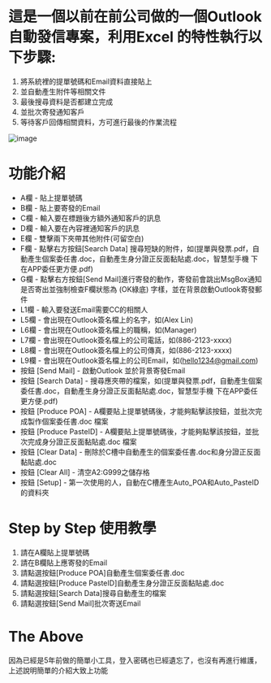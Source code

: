 # 這是一個以前在前公司做的一個Outlook自動發信專案，利用Excel 的特性執行以下步驟:
1. 將系統裡的提單號碼和Email資料直接貼上
2. 並自動產生附件等相關文件
3. 最後搜尋資料是否都建立完成
4. 並批次寄發通知客戶
5. 等待客戶回傳相關資料，方可進行最後的作業流程

![image](https://user-images.githubusercontent.com/37874182/203689623-63d6f544-46cb-4265-9e5c-82261513cd04.png)

# 功能介紹
* A欄 - 貼上提單號碼
* B欄 - 貼上要寄發的Email
* C欄 - 輸入要在標題後方額外通知客戶的訊息
* D欄 - 輸入要在內容裡通知客戶的訊息
* E欄 - 雙擊兩下夾帶其他附件(可留空白)
* F欄 - 點擊右方按鈕[Search Data] 搜尋短缺的附件，如(提單與發票.pdf，自動產生個案委任書.doc，自動產生身分證正反面黏貼處.doc，智慧型手機 下在APP委任更方便.pdf)
* G欄 - 點擊右方按鈕[Send Mail]進行寄發的動作，寄發前會跳出MsgBox通知是否寄出並強制檢查F欄狀態為 (OK綠底) 字樣，並在背景啟動Outlook寄發郵件
* L1欄 - 輸入要發送Email需要CC的相關人
* L5欄 - 會出現在Outlook簽名檔上的名字，如(Alex Lin)
* L6欄 - 會出現在Outlook簽名檔上的職稱，如(Manager)
* L7欄 - 會出現在Outlook簽名檔上的公司電話，如(886-2123-xxxx)
* L8欄 - 會出現在Outlook簽名檔上的公司傳真，如(886-2123-xxxx)
* L9欄 - 會出現在Outlook簽名檔上的公司Email，如(hello1234@gmail.com)
* 按鈕 [Send Mail] - 啟動Outlook 並於背景寄發Email
* 按鈕 [Search Data] - 搜尋應夾帶的檔案，如(提單與發票.pdf，自動產生個案委任書.doc，自動產生身分證正反面黏貼處.doc，智慧型手機 下在APP委任更方便.pdf)
* 按鈕 [Produce POA] - A欄要貼上提單號碼後，才能夠點擊該按鈕，並批次完成製作個案委任書.doc 檔案
* 按鈕 [Produce PasteID] - A欄要貼上提單號碼後，才能夠點擊該按鈕，並批次完成身分證正反面黏貼處.doc 檔案
* 按鈕 [Clear Data] - 刪除於C槽中自動產生的個案委任書.doc和身分證正反面黏貼處.doc
* 按鈕 [Clear All] - 清空A2:G999之儲存格
* 按鈕 [Setup] - 第一次使用的人，自動在C槽產生Auto_POA和Auto_PasteID的資料夾

# Step by Step 使用教學
1. 請在A欄貼上提單號碼
2. 請在B欄貼上應寄發的Email
3. 請點選按鈕[Produce POA]自動產生個案委任書.doc
4. 請點選按鈕[Produce PasteID]自動產生身分證正反面黏貼處.doc
5. 請點選按鈕[Search Data]搜尋自動產生的檔案
6. 請點選按鈕[Send Mail]批次寄送Email

# The Above
因為已經是5年前做的簡單小工具，登入密碼也已經遺忘了，也沒有再進行維護，上述說明簡單的介紹大致上功能
